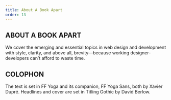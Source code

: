 ```yaml
---
title: About A Book Apart
order: 13
---
```

## ABOUT A BOOK APART

We cover the emerging and essential topics in web design and development with style, clarity, and above all, brevity—because working designer-developers can’t afford to waste time.

## COLOPHON

The text is set in FF Yoga and its companion, FF Yoga Sans, both by Xavier Dupré. Headlines and cover are set in Titling Gothic by David Berlow.
